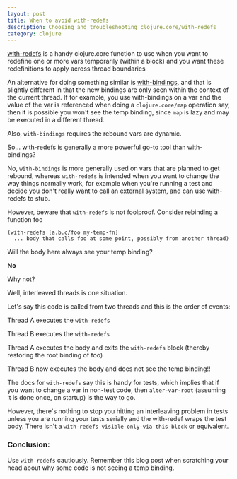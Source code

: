 ```yaml
---
layout: post
title: When to avoid with-redefs
description: Choosing and troubleshooting clojure.core/with-redefs
category: clojure 
---
```


[with-redefs](https://clojuredocs.org/clojure.core/with-redefs) is a handy clojure.core function to use when you want to redefine one or more vars temporarily (within a block) and you want these redefinitions to apply across thread boundaries

An alternative for doing something similar is [with-bindings](https://clojuredocs.org/clojure.core/with-bindings), and that is slightly different in that
the new bindings are only seen within the context of the current thread. If for example, you use with-bindings on a var and the value of the var is referenced when doing a `clojure.core/map` operation say, then it is possible you won't see the temp binding, since `map` is lazy and may be executed in a different thread.

Also, `with-bindings` requires the rebound vars are dynamic. 

So... with-redefs is generally a more powerful go-to tool than with-bindings?

No, `with-bindings` is more generally used on vars that are planned to get rebound, whereas `with-redefs` is intended when you want to change the way things normally work, for example when you're running a test and decide you don't really want to call an external system, and can use with-redefs to stub.

However, beware that `with-redefs` is not foolproof. Consider rebinding a function foo

```
(with-redefs [a.b.c/foo my-temp-fn]
  ... body that calls foo at some point, possibly from another thread)
```

Will the body here always see your temp binding?

**No**

Why not?

Well, interleaved threads is one situation. 

Let's say this code is called from two threads and this is the order of events:


Thread A executes the `with-redefs`

Thread B executes the `with-redefs`

Thread A executes the body and exits the `with-redefs` block (thereby restoring the root binding of foo)

Thread B now executes the body and does not see the temp binding!!

The docs for `with-redefs` say this is handy for tests, which implies that if you want to change a var in non-test code, then `alter-var-root` (assuming it is done once, on startup) is the way to go. 

However, there's nothing to stop you hitting an interleaving problem in tests unless you are running your tests serially and the with-redef wraps the test body. There isn't a `with-redefs-visible-only-via-this-block` or equivalent.

### Conclusion:

Use `with-redefs` cautiously. Remember this blog post when scratching your head about why some code is not seeing a temp binding.

